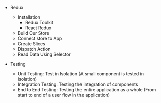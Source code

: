 - Redux
  - Installation
    - Redux Toolkit
    - React Redux
  - Build Our Store
  - Connect store to App
  - Create Slices
  - Dispatch Action
  - Read Data Using Selector


- Testing
  - Unit Testing: Test in Isolation (A small component is tested in isolation)
  - Integration Testing: Testing the integration of components
  - End to End Testing: Testing the entire application as a whole (From start to end of a user flow in the application)